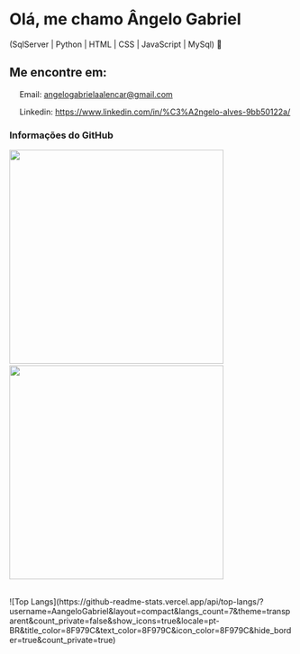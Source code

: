 # Olá, me chamo Ângelo Gabriel
(SqlServer | Python | HTML | CSS | JavaScript | MySql) 🚀

## Me encontre em:

<img src="https://raw.githubusercontent.com/FortAwesome/Font-Awesome/6.x/svgs/regular/envelope.svg" width="14" fiil=transparent> Email: angelogabrielaalencar@gmail.com

<img src="https://raw.githubusercontent.com/FortAwesome/Font-Awesome/6.x/svgs/brands/linkedin.svg" width="14" fiil=transparent> Linkedin: https://www.linkedin.com/in/%C3%A2ngelo-alves-9bb50122a/ 

### Informações do GitHub

<img src="https://github-readme-stats.vercel.app/api?username=AangeloGabriel&theme=transparent&count_private=false&show_icons=true&locale=pt-BR&title_color=8F979C&text_color=8F979C&icon_color=8F979C&hide_border=true&count_private=true" width="380" /><span>&nbsp;&nbsp;&nbsp;</span><img src="https://github-readme-streak-stats.herokuapp.com?user=AangeloGabriel&theme=transparent&locale=pt_BR&date_format=j%2Fn%5B%2FY%5D&card_width=467&hide_border=true&stroke=8F979C&ring=8F979C&fire=8F979C&currStreakNum=8F979C&sideNums=8F979C&currStreakLabel=8F979C&sideLabels=8F979C&dates=8F979C" width="380" />
<br>

<br>
![Top Langs](https://github-readme-stats.vercel.app/api/top-langs/?username=AangeloGabriel&layout=compact&langs_count=7&theme=transparent&count_private=false&show_icons=true&locale=pt-BR&title_color=8F979C&text_color=8F979C&icon_color=8F979C&hide_border=true&count_private=true)
<br>
